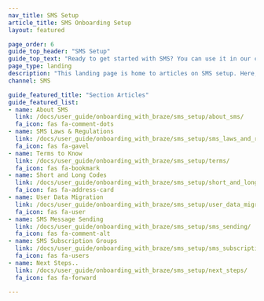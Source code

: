 ```yaml
---
nav_title: SMS Setup
article_title: SMS Onboarding Setup
layout: featured

page_order: 6
guide_top_header: "SMS Setup"
guide_top_text: "Ready to get started with SMS? You can use it in our campaigns or Canvas tools. But, first, you should probably get set up and get to know SMS with Braze."
page_type: landing
description: "This landing page is home to articles on SMS setup. Here, you can find resources on crafting SMS messages, SMS laws and regulations, terms to know, and more."
channel: SMS

guide_featured_title: "Section Articles"
guide_featured_list:
- name: About SMS
  link: /docs/user_guide/onboarding_with_braze/sms_setup/about_sms/
  fa_icon: fas fa-comment-dots
- name: SMS Laws & Regulations
  link: /docs/user_guide/onboarding_with_braze/sms_setup/sms_laws_and_regulations/
  fa_icon: fas fa-gavel
- name: Terms to Know
  link: /docs/user_guide/onboarding_with_braze/sms_setup/terms/
  fa_icon: fas fa-bookmark
- name: Short and Long Codes
  link: /docs/user_guide/onboarding_with_braze/sms_setup/short_and_long_codes/
  fa_icon: fas fa-address-card
- name: User Data Migration
  link: /docs/user_guide/onboarding_with_braze/sms_setup/user_data_migration/
  fa_icon: fas fa-user
- name: SMS Message Sending
  link: /docs/user_guide/onboarding_with_braze/sms_setup/sms_sending/
  fa_icon: fas fa-comment-alt
- name: SMS Subscription Groups
  link: /docs/user_guide/onboarding_with_braze/sms_setup/sms_subscription_groups/
  fa_icon: fas fa-users
- name: Next Steps..
  link: /docs/user_guide/onboarding_with_braze/sms_setup/next_steps/
  fa_icon: fas fa-forward
  
---
```

<br>



